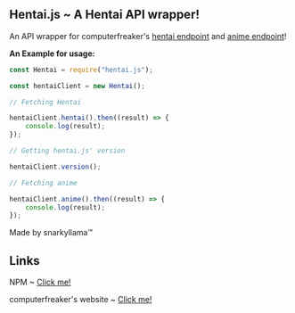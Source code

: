 ## Hentai.js ~ A Hentai API wrapper!

An API wrapper for computerfreaker's [hentai endpoint](https://computerfreaker.cf/api/hentai/read.php) and [anime endpoint](https://computerfreaker.cf/api/anime/read.php)!

**An Example for usage:**
```js
const Hentai = require("hentai.js");

const hentaiClient = new Hentai();

// Fetching Hentai

hentaiClient.hentai().then((result) => {
    console.log(result);
});

// Getting hentai.js' version

hentaiClient.version();

// Fetching anime

hentaiClient.anime().then((result) => {
    console.log(result);
});
```

Made by snarkyllama™

## Links

NPM ~ [Click me!](https://www.npmjs.com/package/hentai.js)

computerfreaker's website ~ [Click me!](https://computerfreaker.cf/)
